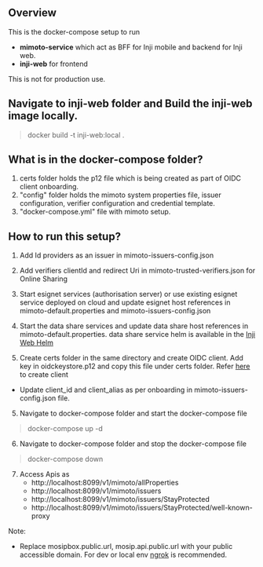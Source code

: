 ## Overview

This is the docker-compose setup to run 

- **mimoto-service** which act as BFF for Inji mobile and backend for Inji web.
- **inji-web** for frontend

This is not for production use.

## Navigate to inji-web folder and Build the inji-web image locally.

> docker build -t inji-web:local .

## What is in the docker-compose folder?

1. certs folder holds the p12 file which is being created as part of OIDC client onboarding.
2. "config" folder holds the mimoto system properties file, issuer configuration, verifier configuration and credential template.
3. "docker-compose.yml" file with mimoto setup.

## How to run this setup?

1. Add Id providers as an issuer in mimoto-issuers-config.json

2. Add verifiers clientId and redirect Uri in mimoto-trusted-verifiers.json for Online Sharing

3. Start esignet services (authorisation server) or use existing esignet service deployed on cloud and update esignet host references in mimoto-default.properties and mimoto-issuers-config.json

4. Start the data share services and update data share host references in mimoto-default.properties. data share service helm is available in the [Inji Web Helm](https://github.com/mosip/inji-web/tree/release-0.10.x/helm/inji-web)

5. Create certs folder in the same directory and create OIDC client. Add key in oidckeystore.p12 and copy this file under certs folder.
Refer [here](https://docs.mosip.io/inji/inji-mobile-wallet/customization-overview/credential_providers) to create client
* Update client_id and client_alias as per onboarding in mimoto-issuers-config.json file.

5. Navigate to docker-compose folder and start the docker-compose file

> docker-compose up -d

6. Navigate to docker-compose folder and stop the docker-compose file

> docker-compose down

7. Access Apis as
   * http://localhost:8099/v1/mimoto/allProperties
   * http://localhost:8099/v1/mimoto/issuers
   * http://localhost:8099/v1/mimoto/issuers/StayProtected
   * http://localhost:8099/v1/mimoto/issuers/StayProtected/well-known-proxy


Note:
- Replace mosipbox.public.url, mosip.api.public.url with your public accessible domain. For dev or local env [ngrok](https://ngrok.com/docs/getting-started/) is recommended.
